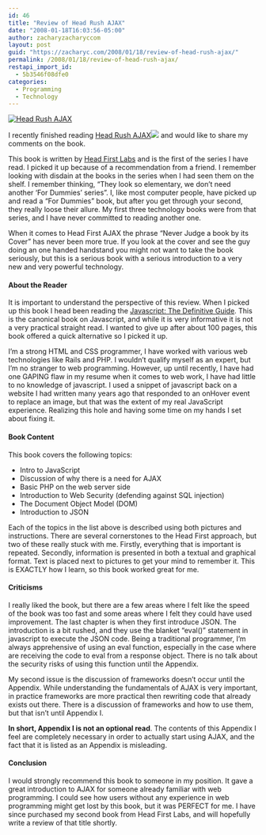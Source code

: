 ```yaml
---
id: 46
title: "Review of Head Rush AJAX"
date: "2008-01-18T16:03:56-05:00"
author: zacharyzacharyccom
layout: post
guid: "https://zacharyc.com/2008/01/18/review-of-head-rush-ajax/"
permalink: /2008/01/18/review-of-head-rush-ajax/
restapi_import_id:
  - 5b3546f08dfe0
categories:
  - Programming
  - Technology
---
```


[![Head Rush AJAX](/assets/img/2008/01/head_rush.thumbnail.jpg?w=1100&ssl=1)](https://zacharyc.com/?attachment_id=45 "Head Rush AJAX")

I recently finished reading [Head Rush AJAX](http://www.amazon.com/gp/redirect.html?ie=UTF8&location=http%3A%2F%2Fwww.amazon.com%2FHead-Rush-Ajax-First%2Fdp%2F0596102259%3Fie%3DUTF8%26s%3Dbooks%26qid%3D1200668319%26sr%3D8-1&tag=zacharycohen-20&linkCode=ur2&camp=1789&creative=9325)![](http://www.assoc-amazon.com/e/ir?t=zacharycohen-20&l=ur2&o=1) and would like to share my comments on the book.

This book is written by [Head First Labs](http://www.headfirstlabs.com/) and is the first of the series I have read. I picked it up because of a recommendation from a friend. I remember looking with disdain at the books in the series when I had seen them on the shelf. I remember thinking, “They look so elementary, we don’t need another ‘For Dummies’ series”. I, like most computer people, have picked up and read a “For Dummies” book, but after you get through your second, they really loose their allure. My first three technology books were from that series, and I have never committed to reading another one.

When it comes to Head First AJAX the phrase “Never Judge a book by its Cover” has never been more true. If you look at the cover and see the guy doing an one handed handstand you might not want to take the book seriously, but this is a serious book with a serious introduction to a very new and very powerful technology.

#### About the Reader

It is important to understand the perspective of this review. When I picked up this book I head been reading the [Javascript: The Definitive Guide](http://www.amazon.com/JavaScript-Definitive-Guide-David-Flanagan/dp/0596101996/ref=pd_bbs_2?ie=UTF8&s=books&qid=1200670177&sr=8-2). This is the canonical book on Javascript, and while it is very informative it is not a very practical straight read. I wanted to give up after about 100 pages, this book offered a quick alternative so I picked it up.

I’m a strong HTML and CSS programmer, I have worked with various web technologies like Rails and PHP. I wouldn’t qualify myself as an expert, but I’m no stranger to web programming. However, up until recently, I have had one GAPING flaw in my resume when it comes to web work, I have had little to no knowledge of javascript. I used a snippet of javascript back on a website I had written many years ago that responded to an onHover event to replace an image, but that was the extent of my real JavaScript experience. Realizing this hole and having some time on my hands I set about fixing it.

#### Book Content

This book covers the following topics:

- Intro to JavaScript
- Discussion of why there is a need for AJAX
- Basic PHP on the web server side
- Introduction to Web Security (defending against SQL injection)
- The Document Object Model (DOM)
- Introduction to JSON

Each of the topics in the list above is described using both pictures and instructions. There are several cornerstones to the Head First approach, but two of these really stuck with me. Firstly, everything that is important is repeated. Secondly, information is presented in both a textual and graphical format. Text is placed next to pictures to get your mind to remember it. This is EXACTLY how I learn, so this book worked great for me.

#### Criticisms

I really liked the book, but there are a few areas where I felt like the speed of the book was too fast and some areas where I felt they could have used improvement. The last chapter is when they first introduce JSON. The introduction is a bit rushed, and they use the blanket “eval()” statement in javascript to execute the JSON code. Being a traditional programmer, I’m always apprehensive of using an eval function, especially in the case where are receiving the code to eval from a response object. There is no talk about the security risks of using this function until the Appendix.

My second issue is the discussion of frameworks doesn’t occur until the Appendix. While understanding the fundamentals of AJAX is very important, in practice frameworks are more practical then rewriting code that already exists out there. There is a discussion of frameworks and how to use them, but that isn’t until Appendix I.

**In short, Appendix I is not an optional read**. The contents of this Appendix I feel are completely necessary in order to actually start using AJAX, and the fact that it is listed as an Appendix is misleading.

#### Conclusion

I would strongly recommend this book to someone in my position. It gave a great introduction to AJAX for someone already familiar with web programming. I could see how users without any experience in web programming might get lost by this book, but it was PERFECT for me. I have since purchased my second book from Head First Labs, and will hopefully write a review of that title shortly.

